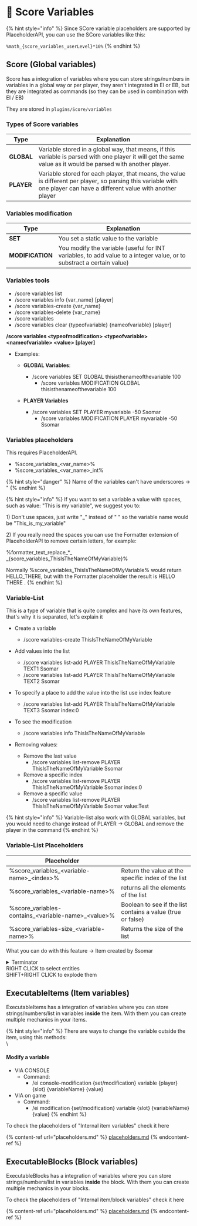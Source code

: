 # 🧮   Score Variables

{% hint style="info" %}
Since SCore variable placeholders are supported by PlaceholderAPI, you can use the SCore variables like this:

`%math_{score_variables_userLevel}*10%`
{% endhint %}

## Score (Global variables)

Score has a integration of variables where you can store strings/numbers in variables in a global way or per player, they aren't integrated in EI or EB, but they are integrated as commands (so they can be used in combination with EI / EB)

They are stored in `plugins/Score/variables`

### Types of Score variables

| Type       | Explanation                                                                                                                                                             |
| ---------- | ----------------------------------------------------------------------------------------------------------------------------------------------------------------------- |
| **GLOBAL** | Variable stored in a global way, that means, if this variable is parsed with one player it will get the same value as it would be parsed with another player.           |
| **PLAYER** | Variable stored for each player, that means, the value is different per player, so parsing this variable with one player can have a different value with another player |

### Variables modification

| Type             | Explanation                                                                                                          |
| ---------------- | -------------------------------------------------------------------------------------------------------------------- |
| **SET**          | You set a static value to the variable                                                                               |
| **MODIFICATION** | You modify the variable (useful for INT variables, to add value to a integer value, or to substract a certain value) |







### Variables tools

* /score variables list
* /score variables info {var\_name} \[player]
* /score variables-create {var\_name}
* /score variables-delete {var\_name}
* /score variables
* /score variables clear {typeofvariable} {nameofvariable} \[player]



**/score variables \<typeofmodification> \<typeofvariable> \<nameofvariable> \<value> \[player]**

* Examples:
  *   **GLOBAL Variables**:

      * /score variables SET GLOBAL thisisthenameofthevariable 100
        * /score variables MODIFICATION GLOBAL thisisthenameofthevariable 100


  * **PLAYER Variables**
    * /score variables SET PLAYER myvariable -50 Ssomar
      * /score variables MODIFICATION PLAYER myvariable -50 Ssomar

### Variables placeholders

This requires PlaceholderAPI.

* %score\_variables\_\<var\_name>%
* %score\_variables\_\<var\_name>\_int%

{% hint style="danger" %}
Name of the variables can't have underscores -> "
{% endhint %}

{% hint style="info" %}
If you want to set a variable a value with spaces, such as value: "This is my variable", we suggest you to:

1\) Don't use spaces, just write "\_" instead of " " so the variable name would be "This\_is\_my\_variable"

2\) If you really need the spaces you can use the Formatter extension of PlaceholderAPI to remove certain letters, for example:&#x20;

%formatter\_text\_replace\_\*\_ \_{score\_variables\_ThisIsTheNameOfMyVariable}%

Normally %score\_variables\_ThisIsTheNameOfMyVariable% would return HELLO\_THERE, but with the Formatter placeholder the result is HELLO THERE .
{% endhint %}







### Variable-List

This is a type of variable that is quite complex and have its own features, that's why it is separated, let's explain it

* Create a variable
  * /score variables-create ThisIsTheNameOfMyVariable
* Add values into the list
  * /score variables list-add PLAYER ThisIsTheNameOfMyVariable TEXT1 Ssomar
  * /score variables list-add PLAYER ThisIsTheNameOfMyVariable TEXT2 Ssomar
*   To specify a place to add the value into the list use index feature

    * /score variables list-add PLAYER ThisIsTheNameOfMyVariable TEXT3 Ssomar index:0


*   To see the modification

    * /score variables info ThisIsTheNameOfMyVariable


* Removing values:
  * Remove the last value
    * /score variables list-remove PLAYER ThisIsTheNameOfMyVariable Ssomar
  * Remove a specific index
    * /score variables list-remove PLAYER ThisIsTheNameOfMyVariable Ssomar index:0
  * Remove a specific value
    * /score variables list-remove PLAYER ThisIsTheNameOfMyVariable Ssomar value:Test

{% hint style="info" %}
Variable-list also work with GLOBAL variables, but you would need to change instead of PLAYER -> GLOBAL and remove the player in the command
{% endhint %}

### Variable-List Placeholders

| Placeholder                                             |                                                             |
| ------------------------------------------------------- | ----------------------------------------------------------- |
| %score\_variables\_\<variable-name>\_\<index>%          | Return the value at the specific index of the list          |
| %score\_variables\_\<variable-name>%                    | returns all the elements of the list                        |
| %score\_variables-contains\_\<variable-name>\_\<value>% | Boolean to see if the list contains a value (true or false) |
| %score\_variables-size\_\<variable-name>%               | Returns the size of the list                                |

What you can do with this feature -> Item created by Ssomar

<details>

<summary>Terminator<br>RIGHT CLICK to select entities<br>SHIFT+RIGHT CLICK to explode them</summary>

```
name: '&6&l>> &7Terminator stick &6&l<<'
lore:
- '&7Select entites by right'
- '&7clicking on them !'
- '&eLimit: &63 entities'
- '&e'
- '&7Then shift + right click'
- '&7to make them explode !'
material: STICK
glow: false
disableStack: false
keepItemOnDeath: false
canBeUsedOnlyByTheOwner: false
storeItemInfo: false
unbreakable: false
usage: 1
usageLimit: -1
cancelEventIfNoPerm: false
cancelEventIfNotOwner: false
disabledWorlds: []
recognitions: []
config_5: true
config_update: true
dropOptions:
  glowDrop: false
  glowDropColor: WHITE
  displayNameDrop: false
hiders:
  hideEnchantments: false
  hideUnbreakable: false
  hideAttributes: false
  hidePotionEffects: false
  hideUsage: true
  hideDye: false
enchantments: {}
giveFirstJoin:
  giveFirstJoin: false
  giveFirstJoinAmount: 1
  giveFirstJoinSlot: 0
restrictions: {}
variables: {}
activators:
  activator0:
    name: '&eActivator'
    option: PLAYER_RIGHT_CLICK
    typeTarget: NO_TYPE_TARGET
    usageModification: 0
    cancelEvent: false
    noActivatorRunIfTheEventIsCancelled: false
    silenceOutput: false
    autoUpdateItem: false
    updateName: true
    updateLore: true
    updateDurability: false
    updateAttributes: false
    updateEnchants: false
    updateCustomModelData: false
    cooldownOptions:
      cooldown: 0
      isCooldownInTicks: false
      cooldownMsg: '&cYou are in cooldown ! &7(&e%time_H%&6H &e%time_M%&6M &e%time_S%&6S&7)'
      displayCooldownMessage: true
      cancelEventIfInCooldown: false
    globalCooldownOptions:
      cooldown: 0
      isCooldownInTicks: false
      cooldownMsg: '&cYou are in cooldown ! &7(&e%time_H%&6H &e%time_M%&6M &e%time_S%&6S&7)'
      displayCooldownMessage: true
      cancelEventIfInCooldown: false
    otherEICooldowns: {}
    requiredItems: {}
    requiredExecutableItems: {}
    detailedSlots:
    - -1
    commands:
    - SWING_MAIN_HAND
    - LAUNCH DEFAULT_INVISIBLE_ARROW_NO_GRAVITY_SPEED
    playerConditions: {}
    worldConditions: {}
    itemConditions: {}
    customConditions: {}
    placeholdersConditions: {}
    variablesModification: {}
  activator5:
    name: '&eActivator'
    option: PROJECTILE_HIT_ENTITY
    usageModification: 0
    cancelEvent: false
    noActivatorRunIfTheEventIsCancelled: false
    silenceOutput: false
    autoUpdateItem: false
    updateName: true
    updateLore: true
    updateDurability: false
    updateAttributes: false
    updateEnchants: false
    updateCustomModelData: false
    cooldownOptions:
      cooldown: 0
      isCooldownInTicks: false
      cooldownMsg: '&cYou are in cooldown ! &7(&e%time_H%&6H &e%time_M%&6M &e%time_S%&6S&7)'
      displayCooldownMessage: true
      cancelEventIfInCooldown: false
    globalCooldownOptions:
      cooldown: 0
      isCooldownInTicks: false
      cooldownMsg: '&cYou are in cooldown ! &7(&e%time_H%&6H &e%time_M%&6M &e%time_S%&6S&7)'
      displayCooldownMessage: true
      cancelEventIfInCooldown: false
    otherEICooldowns: {}
    requiredItems: {}
    requiredExecutableItems: {}
    detailedSlots:
    - -1
    commands:
    - 'SENDMESSAGE &7You &cunselected &7the entity: &e%entity_name%'
    - score variables list-remove player myList %player% value:%entity_uuid%
    playerConditions: {}
    worldConditions: {}
    itemConditions: {}
    customConditions: {}
    placeholdersConditions:
      plchCdt0:
        type: PLAYER_STRING
        comparator: EQUALS
        part1: '%score_variables-contains_myList_%entity_uuid%%'
        part2: 'true'
        cancelEventIfNotValid: false
        messageIfNotValid: ''
        messageIfNotValidForTarget: ''
    detailedEntities: []
    entityCommands: []
    entityConditions: {}
    variablesModification: {}
  activator2:
    name: '&eActivator'
    option: PLAYER_LEFT_CLICK
    typeTarget: NO_TYPE_TARGET
    usageModification: 0
    cancelEvent: false
    noActivatorRunIfTheEventIsCancelled: false
    silenceOutput: false
    autoUpdateItem: false
    updateName: true
    updateLore: true
    updateDurability: false
    updateAttributes: false
    updateEnchants: false
    updateCustomModelData: false
    cooldownOptions:
      cooldown: 0
      isCooldownInTicks: false
      cooldownMsg: '&cYou are in cooldown ! &7(&e%time_H%&6H &e%time_M%&6M &e%time_S%&6S&7)'
      displayCooldownMessage: true
      cancelEventIfInCooldown: false
    globalCooldownOptions:
      cooldown: 0
      isCooldownInTicks: false
      cooldownMsg: '&cYou are in cooldown ! &7(&e%time_H%&6H &e%time_M%&6M &e%time_S%&6S&7)'
      displayCooldownMessage: true
      cancelEventIfInCooldown: false
    otherEICooldowns: {}
    requiredItems: {}
    requiredExecutableItems: {}
    detailedSlots:
    - -1
    commands:
    - execute at %score_variables_myList_0% run summon minecraft:tnt ~ ~ ~
    - execute at %score_variables_myList_1% run summon minecraft:tnt ~ ~ ~
    - execute at %score_variables_myList_2% run summon minecraft:tnt ~ ~ ~
    - score variables clear player myList %player%
    - SENDMESSAGE &7Then it's just a big &eBOOOOOM &7but you can do many other things
      let's talk your imagination
    playerConditions:
      ifSneaking: true
      ifSneakingMsg: ''
    worldConditions: {}
    itemConditions: {}
    customConditions: {}
    placeholdersConditions: {}
    variablesModification: {}
  activator1:
    name: '&eActivator'
    option: PROJECTILE_HIT_ENTITY
    usageModification: 0
    cancelEvent: false
    noActivatorRunIfTheEventIsCancelled: false
    silenceOutput: false
    autoUpdateItem: false
    updateName: true
    updateLore: true
    updateDurability: false
    updateAttributes: false
    updateEnchants: false
    updateCustomModelData: false
    cooldownOptions:
      cooldown: 0
      isCooldownInTicks: false
      cooldownMsg: '&cYou are in cooldown ! &7(&e%time_H%&6H &e%time_M%&6M &e%time_S%&6S&7)'
      displayCooldownMessage: true
      cancelEventIfInCooldown: false
    globalCooldownOptions:
      cooldown: 0
      isCooldownInTicks: false
      cooldownMsg: '&cYou are in cooldown ! &7(&e%time_H%&6H &e%time_M%&6M &e%time_S%&6S&7)'
      displayCooldownMessage: true
      cancelEventIfInCooldown: false
    otherEICooldowns: {}
    requiredItems: {}
    requiredExecutableItems: {}
    detailedSlots:
    - -1
    commands:
    - 'SENDMESSAGE &7You &aselected &7the entity: &e%entity_name%'
    - score variables list-add player myList %entity_uuid% %player%
    playerConditions: {}
    worldConditions: {}
    itemConditions: {}
    customConditions: {}
    placeholdersConditions:
      plchCdt0:
        type: PLAYER_STRING
        comparator: EQUALS
        part1: '%score_variables-contains_myList_%entity_uuid%%'
        part2: 'false'
        cancelEventIfNotValid: false
        messageIfNotValid: ''
        messageIfNotValidForTarget: ''
      plchCdt1:
        type: PLAYER_NUMBER
        comparator: INFERIOR
        part1: '%score_variables-size_myList%'
        part2: '3'
        cancelEventIfNotValid: false
        messageIfNotValid: '&4&l>> &7&oYou can''t select more than 3 entities'
        messageIfNotValidForTarget: ''
    detailedEntities: []
    entityCommands: []
    entityConditions: {}
    variablesModification: {}
  activator3:
    name: cancelProjectileSelection
    option: PROJECTILE_HIT_ENTITY
    usageModification: 0
    cancelEvent: true
    noActivatorRunIfTheEventIsCancelled: false
    silenceOutput: false
    autoUpdateItem: false
    updateName: true
    updateLore: true
    updateDurability: false
    updateAttributes: false
    updateEnchants: false
    updateCustomModelData: false
    cooldownOptions:
      cooldown: 0
      isCooldownInTicks: false
      cooldownMsg: '&cYou are in cooldown ! &7(&e%time_H%&6H &e%time_M%&6M &e%time_S%&6S&7)'
      displayCooldownMessage: true
      cancelEventIfInCooldown: false
    globalCooldownOptions:
      cooldown: 0
      isCooldownInTicks: false
      cooldownMsg: '&cYou are in cooldown ! &7(&e%time_H%&6H &e%time_M%&6M &e%time_S%&6S&7)'
      displayCooldownMessage: true
      cancelEventIfInCooldown: false
    otherEICooldowns: {}
    requiredItems: {}
    requiredExecutableItems: {}
    detailedSlots:
    - -1
    commands: []
    playerConditions: {}
    worldConditions: {}
    itemConditions: {}
    customConditions: {}
    placeholdersConditions: {}
    detailedEntities: []
    entityCommands: []
    entityConditions: {}
    variablesModification: {}
attributes: {}

```

</details>







## ExecutableItems (Item variables)

ExecutableItems has a integration of variables where you can store strings/numbers/list in variables **inside** the item. With them you can create multiple mechanics in your items.

{% hint style="info" %}
There are ways to change the variable outside the item, using this methods:\
\


#### Modify a variable

* VIA CONSOLE
  * Command:&#x20;
    * /ei console-modification {set/modification} variable {player} {slot} {variableName} {value}
* VIA on game
  * Command:
    * /ei modification {set/modification} variable {slot} {variableName} {value}
{% endhint %}

To check the placeholders of "Internal item variables" check it here

{% content-ref url="placeholders.md" %}
[placeholders.md](placeholders.md)
{% endcontent-ref %}



## ExecutableBlocks (Block variables)

ExecutableBlocks has a integration of variables where you can store strings/numbers/list in variables **inside** the block. With them you can create multiple mechanics in your blocks.

To check the placeholders of "Internal item/block variables" check it here

{% content-ref url="placeholders.md" %}
[placeholders.md](placeholders.md)
{% endcontent-ref %}
